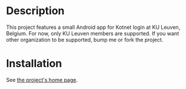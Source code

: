 Description
===========

This project features a small Android app for Kotnet login at KU Leuven, Belgium. For now, only KU Leuven members are supported. If you want other organization to be supported, bump me or fork the project.

Installation
============

See [the project's home page](http://maartendecat.be/projects/android-kotnet-login-app/).
